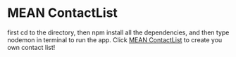# MEAN ContactList
first cd to the directory, then npm install all the dependencies, and then type nodemon in terminal to run the app.
Click [MEAN ContactList](https://frozen-brushlands-4770.herokuapp.com) to create you own contact list!
